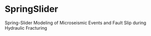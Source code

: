 # SpringSlider
Spring-Slider Modeling of Microseismic Events and Fault Slip during Hydraulic Fracturing
